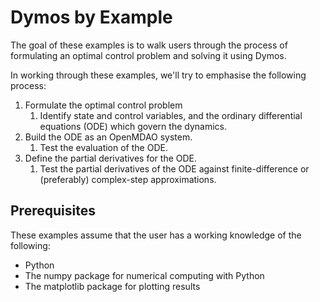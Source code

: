 # Dymos by Example

The goal of these examples is to walk users through the process of formulating an optimal control problem and solving it using Dymos.

In working through these examples, we'll try to emphasise the following process:

1. Formulate the optimal control problem
   1. Identify state and control variables, and the ordinary differential equations (ODE) which govern the dynamics.
2. Build the ODE as an OpenMDAO system.
   1. Test the evaluation of the ODE.
3. Define the partial derivatives for the ODE.
   1. Test the partial derivatives of the ODE against finite-difference or (preferably) complex-step approximations.


## Prerequisites

These examples assume that the user has a working knowledge of the following:

- Python
- The numpy package for numerical computing with Python
- The matplotlib package for plotting results
